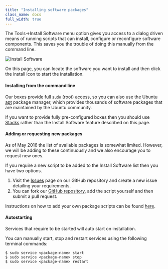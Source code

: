 ```yaml
---
title: "Installing software packages"
class_name: docs
full_width: true
---
```


The Tools->Install Software menu option gives you access to a dialog driven means of running scripts that can install, configure or reconfigure software components. This saves you the trouble of doing this manually from the command line. 

<img alt="Install Software" src="/img/docs/install-sw-g2.png" class="simple"/>


On this page, you can locate the software you want to install and then click the install icon to start the installation.

#### Installing from the command line
Our boxes provide full `sudo` (root) access, so you can also use the Ubuntu [apt](https://help.ubuntu.com/community/AptGet/Howto) package manager, which provides thousands of software packages that are maintained by the Ubuntu community.

If you want to provide fully pre-configured boxes then you should use [Stacks](/docs/project/stacks/listing/) rather than the Install Software feature described on this page. 


#### Adding or requesting new packages
As of May 2016 the list of available packages is somewhat limited. However, we will be adding to these continuously and we also encourage you to request new ones. 

If you require a new script to be added to the Install Software list then you have two options.

1. Visit the [Issues](https://github.com/codio/install_software/issues) page on our GitHub repository and create a new issue detailing your requirements.
1. You can fork our [GitHub repository](https://github.com/codio/install_software), add the script yourself and then submit a pull request.

Instructions on how to add your own package scripts can be found [here](/docs/ide/boxes/installsw/parts-coding/).


#### Autostarting
Services that require to be started will auto start on installation.

You can manually start, stop and restart services using the following terminal commands:

```
$ sudo service <package-name> start
$ sudo service <package-name> stop
$ sudo service <package-name> restart
```


